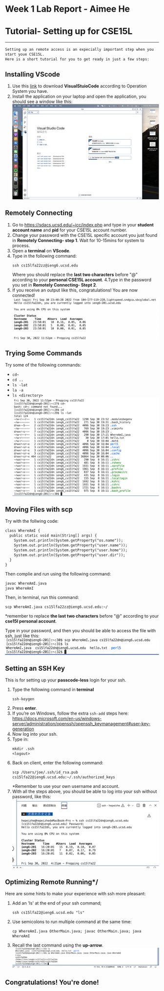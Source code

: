 # Week 1 Lab Report - Aimee He
# Tutorial- Setting up for CSE15L

---
    Setting up an remote access is an expecially important step when you start youe CSE15L.
    Here is a short tutorial for you to get ready in just a few steps:
    

## Installing VScode
1. Use this [link](https://code.visualstudio.com/download)  to download **VisualStuioCode** according to Operation System you have.
2. Install the application on your laptop and open the application, you should see a window like this:
![Image](https://github.com/meAImee/cse15l-lab-reports/raw/main/VScodeView.png)



## Remotely Connecting
1. Go to <https://sdacs.ucsd.edu/~icc/index.php> and type in your **student account name** and **pid** for your CSE15L account number.
2. Change your password with the CSE15L specific account you just found in **Remotely Connecting- step 1**. Wait for 10-15mins for system to process.
3. Open a **terminal** on **VScode**.
4. Type in the following command:
    ```
    ssh cs15lfa22zz@ieng6.ucsd.edu
    ```
    Where you should replace the **last two characters** before "@" according to your **personal CSE15L account**.
4.Type in the password you set in **Remotely Connecting- Stept 2**.
5. If you receive an output like this, congratulations! You are now connected!
![Image](https://github.com/meAImee/cse15l-lab-reports/raw/main/ConnectingRemotely.png)



## Trying Some Commands
Try some of the following commands:
- `cd~`
- `cd ..`
- `ls -lat`
- `la -a`
- `ls <directory>`
![Image](https://github.com/meAImee/cse15l-lab-reports/raw/main/TryingCommands.png)


## Moving Files with scp

Try with the follwing code:
```
class WhereAmI {
  public static void main(String[] args) {
    System.out.println(System.getProperty("os.name"));
    System.out.println(System.getProperty("user.name"));
    System.out.println(System.getProperty("user.home"));
    System.out.println(System.getProperty("user.dir"));
  }
}
```

Then complie and run using the following command:

```
javac WhereAmI.java
java WhereAmI
```
Then, in terminal, run this command:
```
scp WhereAmI.java cs15lfa22zz@ieng6.ucsd.edu:~/
```
*remember to replace **the last two characters** before "@" according to your **cse15l personal account**.

Type in your password, and then you should be able to access the file with ssh, just like this:
![Image](https://github.com/meAImee/cse15l-lab-reports/raw/main/SCP.png)



## Setting an SSH Key
This is for setting up your **passcode-less** login for your ssh.
1. Type the following command in **terminal**
    ```
    ssh-keygen
    ```
2. Press **enter**.
3. If you’re on Windows, follow the extra `ssh-add` steps here: https://docs.microsoft.com/en-us/windows-server/administration/openssh/openssh_keymanagement#user-key-generation
4. Now log into your ssh.
5. Type in:
    ```
    mkdir .ssh
    <logout>
    ```
6. Back on client, enter the following command:
    ```
    scp /Users/joe/.ssh/id_rsa.pub cs15lfa22@ieng6.ucsd.edu:~/.ssh/authorized_keys
    ```
    *Remember to use your own username and account.
7. With all the steps above, you should be able to log into your ssh without password, like this:
![Image](https://github.com/meAImee/cse15l-lab-reports/raw/main/SSHKey.png)





## Optimizing Remote Running*/
Here are some hints to make your experience with ssh more pleasant:
1. Add an 'ls' at the end of your ssh command;
    ```
    ssh cs15lfa22@ieng6.ucsd.edu "ls"
    ```
2. Use semicolons to run multiple command at the same time:
    ```
    cp WhereAmI.java OtherMain.java; javac OtherMain.java; java WhereAmI
    ```
3. Recall the last command using the **up-arrow**.
![Image](https://github.com/meAImee/cse15l-lab-reports/raw/main/%E6%88%AA%E5%B1%8F2022-09-30%20%E4%B8%8B%E5%8D%8811.58.09.png)


## Congratulations! You're done!









